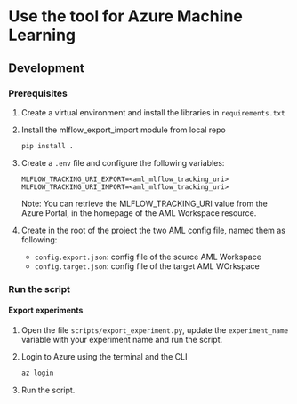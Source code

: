 # Use the tool for Azure Machine Learning

## Development

### Prerequisites

1. Create a virtual environment and install the libraries in `requirements.txt`
2. Install the mlflow_export_import module from local repo

    ```bash
    pip install .
    ```

3. Create a `.env` file and configure the following variables:

    ```text
    MLFLOW_TRACKING_URI_EXPORT=<aml_mlflow_tracking_uri>
    MLFLOW_TRACKING_URI_IMPORT=<aml_mlflow_tracking_uri>
    ```

    Note: You can retrieve the MLFLOW_TRACKING_URI value from the Azure Portal, in the homepage of the AML Workspace resource.

4. Create in the root of the project the two AML config file, named them as following:
    - `config.export.json`: config file of the source AML Workspace
    - `config.target.json`: config file of the target AML WOrkspace

### Run the script

#### Export experiments

1. Open the file `scripts/export_experiment.py`, update the `experiment_name` variable with your experiment name and run the script.
2. Login to Azure using the terminal and the CLI

    ```bash
    az login
    ```

3. Run the script.
